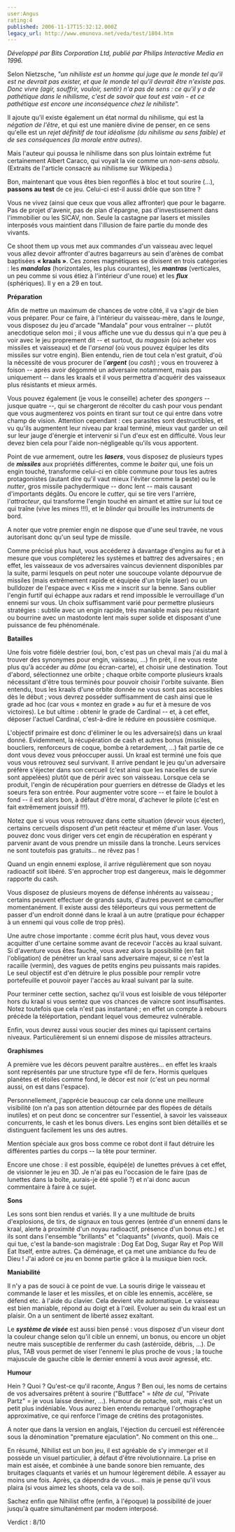 ```yaml
---
user:Angus
rating:4
published: 2006-11-17T15:32:12.000Z
legacy_url: http://www.emunova.net/veda/test/1804.htm
---
```

_Développé par Bits Corporation Ltd, publié par Philips Interactive Media en 1996\._  

  

Selon Nietzsche, _"un nihiliste est un homme qui juge que le monde tel qu'il est ne devrait pas exister, et que le monde tel qu'il devrait être n'existe pas. Donc vivre (agir, souffrir, vouloir, sentir) n'a pas de sens : ce qu'il y a de pathétique dans le nihilisme, c'est de savoir que tout est vain - et ce pathétique est encore une inconséquence chez le nihiliste"._  

Il ajoute qu'il existe également un état normal du nihilisme, qui est la _négation de l'être_, et qui est une manière divine de penser, en ce sens qu'elle est un _rejet définitif de tout idéalisme (du nihilisme au sens faible) et de ses conséquences (la morale entre autres)_.  

Mais l'auteur qui poussa le nihilisme dans son plus lointain extrême fut certainement Albert Caraco, qui voyait la vie comme un _non-sens absolu_. (Extraits de l'article consacré au nihilisme sur Wikipedia.)  

  

Bon, maintenant que vous êtes bien regonflés à bloc et tout sourire (...), **passons au test** de ce jeu. Celui-ci est-il aussi drôle que son titre ?  

  

Vous ne vivez (ainsi que ceux que vous allez affronter) que pour le bagarre. Pas de projet d'avenir, pas de plan d'épargne, pas d'investissement dans l'immobilier ou les SICAV, non. Seule la castagne par lasers et missiles interposés vous maintient dans l'illusion de faire partie du monde des vivants.  

Ce shoot them up vous met aux commandes d'un vaisseau avec lequel vous allez devoir affronter d'autres bagarreurs au sein d'arènes de combat baptisées **« kraals »**. Ces zones magnétiques se divisent en trois catégories : les _**mandalas**_ (horizontales, les plus courantes), les _**mantras**_ (verticales, un peu comme si vous étiez à l'intérieur d'une roue) et les _**flux**_ (sphériques). Il y en a 29 en tout.  

  

**Préparation**  

  

Afin de mettre un maximum de chances de votre côté, il va s'agir de bien vous préparer. Pour ce faire, à l'intérieur du vaisseau-mère, dans le _lounge_, vous disposez du jeu d'arcade "Mandala" pour vous entraîner -- plutôt anecdotique selon moi ; il vous affiche une vue du dessus qui n'a que peu à voir avec le jeu proprement dit -- et surtout, du _magasin_ (où acheter vos missiles et vaisseaux) et de l'_arsenal_ (où vous pouvez équiper les dits missiles sur votre engin). Bien entendu, rien de tout cela n'est gratuit, d'où la nécessité de vous procurer de l'_**argent**_ (ou _cash_) ; vous en trouverez à foison -- après avoir dégommé un adversaire notamment, mais pas uniquement -- dans les kraals et il vous permettra d'acquérir des vaisseaux plus résistants et mieux armés.  

Vous pouvez également (je vous le conseille) acheter des _spongers_ -- jusque quatre --, qui se chargeront de récolter du cash pour vous pendant que vous augmenterez vos points en tirant sur tout ce qui entre dans votre champ de vision. Attention cependant : ces parasites sont destructibles, et vu qu'ils augmentent leur niveau par kraal terminé, mieux vaut garder un œil sur leur jauge d'énergie et intervenir si l'un d'eux est en difficulté. Vous leur devez bien cela pour l'aide non-négligeable qu'ils vous apportent.  

Point de vue armement, outre les **_lasers_**, vous disposez de plusieurs types de _**missiles**_ aux propriétés différentes, comme le _baiter_ qui, une fois un engin touché, transforme celui-ci en cible commune pour tous les autres protagonistes (autant dire qu'il vaut mieux l'éviter comme la peste) ou le _nutter_, gros missile pachydermique -- donc lent -- mais causant d'importants dégâts. Ou encore le _cutter_, qui se tire vers l'arrière, l'_attracteur_, qui transforme l'engin touché en aimant et attire sur lui tout ce qui traîne (vive les mines !!!), et le _blinder_ qui brouille les instruments de bord.  

A noter que votre premier engin ne dispose que d'une seul travée, ne vous autorisant donc qu'un seul type de missile.  

Comme précisé plus haut, vous accéderez à davantage d'engins au fur et à mesure que vous compléterez les systèmes et battrez des adversaires ; en effet, les vaisseaux de vos adversaires vaincus deviennent disponibles par la suite, parmi lesquels on peut noter une soucoupe volante dépourvue de missiles (mais extrêmement rapide et équipée d'un triple laser) ou un bulldozer de l'espace avec « Kiss me » inscrit sur la benne. Sans oublier l'engin furtif qui échappe aux radars et rend impossible le verrouillage d'un ennemi sur vous. Un choix suffisamment varié pour permettre plusieurs stratégies : subtile avec un engin rapide, très maniable mais peu résistant ou bourrine avec un mastodonte lent mais super solide et disposant d'une puissance de feu phénoménale.  

  

**Batailles**  

  

Une fois votre fidèle destrier (oui, bon, c'est pas un cheval mais j'ai du mal à trouver des synonymes pour engin, vaisseau, ...) fin prêt, il ne vous reste plus qu'à accéder au _dôme_ (ou écran-carte), et choisir une destination. Tout d'abord, sélectionnez une orbite ; chaque orbite comporte plusieurs kraals nécessitant d'être tous terminés pour pouvoir choisir l'orbite suivante. Bien entendu, tous les kraals d'une orbite donnée ne vous sont pas accessibles dès le début ; vous devrez posséder suffisamment de cash ainsi que le grade ad hoc (car vous « montez en grade » au fur et à mesure de vos victoires). Le but ultime : obtenir le grade de Cardinal -- et, à cet effet, déposer l'actuel Cardinal, c'est-à-dire le réduire en poussière cosmique.  

  

L'objectif primaire est donc d'éliminer le ou les adversaire(s) dans un kraal donné. Evidemment, la récupération de cash et autres bonus (missiles, boucliers, renforceurs de coque, bombe à retardement, ...) fait partie de ce dont vous devez vous préoccuper aussi. Un kraal est terminé une fois que vous vous retrouvez seul survivant. Il arrive pendant le jeu qu'un adversaire préfère s'éjecter dans son cercueil (c'est ainsi que les nacelles de survie sont appelées) plutôt que de périr avec son vaisseau. Lorsque cela se produit, l'engin de récupération pour guerriers en détresse de Gladys et les soeurs fera son entrée. Pour augmenter votre score -- et faire le boulot à fond -- il est alors bon, à défaut d'être moral, d'achever le pilote (c'est en fait extrêmement jouissif !!!).  

Notez que si vous vous retrouvez dans cette situation (devoir vous éjecter), certains cercueils disposent d'un petit réacteur et même d'un laser. Vous pouvez donc vous diriger vers cet engin de récupération en espérant y parvenir avant de vous prendre un missile dans la tronche. Leurs services ne sont toutefois pas gratuits... ne rêvez pas !  

Quand un engin ennemi explose, il arrive régulièrement que son noyau radioactif soit libéré. S'en approcher trop est dangereux, mais le dégommer rapporte du cash.  

  

Vous disposez de plusieurs moyens de défense inhérents au vaisseau ; certains peuvent effectuer de grands sauts, d'autres peuvent se camoufler momentanément. Il existe aussi des téléporteurs qui vous permettent de passer d'un endroit donné dans le kraal à un autre (pratique pour échapper à un ennemi qui vous colle de trop près).  

  

Une autre chose importante : comme écrit plus haut, vous devez vous acquitter d'une certaine somme avant de recevoir l'accès au kraal suivant. Si d'aventure vous êtes fauché, vous avez alors la possibilité (en fait l'obligation) de pénétrer un kraal sans adversaire majeur, si ce n'est la racaille (vermin), des vagues de petits engins peu puissants mais rapides. Le seul objectif est d'en détruire le plus possible pour remplir votre portefeuille et pouvoir payer l'accès au kraal suivant par la suite.  

  

Pour terminer cette section, sachez qu'il vous est loisible de vous téléporter hors du kraal si vous sentez que vos chances de vaincre sont insuffisantes. Notez toutefois que cela n'est pas instantané ; en effet un compte à rebours précède la téléportation, pendant lequel vous demeurez vulnérable.  

Enfin, vous devrez aussi vous soucier des mines qui tapissent certains niveaux. Particulièrement si un ennemi dispose de missiles attracteurs.  

  

**Graphismes**  

  

A première vue les décors peuvent paraître austères... en effet les kraals sont représentés par une structure type «fil de fer». Hormis quelques planètes et étoiles comme fond, le décor est noir (c'est un peu normal aussi, on est dans l'espace).  

Personnellement, j'apprécie beaucoup car cela donne une meilleure visibilité (on n'a pas son attention détournée par des flopées de détails inutiles) et on peut donc se concentrer sur l'essentiel, à savoir les vaisseaux concurrents, le cash et les bonus divers. Les engins sont bien détaillés et se distinguent facilement les uns des autres.  

Mention spéciale aux gros boss comme ce robot dont il faut détruire les différentes parties du corps -- la tête pour terminer.  

  

Encore une chose : il est possible, équipé(e) de lunettes prévues à cet effet, de visionner le jeu en 3D. Je n'ai pas eu l'occasion de le faire (pas de lunettes dans la boîte, aurais-je été spolié ?) et n'ai donc aucun commentaire à faire à ce sujet.  

  

**Sons**  

  

Les sons sont bien rendus et variés. Il y a une multitude de bruits d'explosions, de tirs, de signaux en tous genres (entrée d'un ennemi dans le kraal, alerte à proximité d'un noyau radioactif, présence d'un bonus etc.) et ils sont dans l'ensemble "brillants" et "claquants" (_vivants_, quoi). Mais ce qui tue, c'est la bande-son magistrale : Dog Eat Dog, Sugar Ray et Pop Will Eat Itself, entre autres. Ça déménage, et ça met une ambiance du feu de Dieu ! J'ai adoré ce jeu en bonne partie grâce à la musique bien rock.  

  

**Maniabilité**  

  

Il n'y a pas de souci à ce point de vue. La souris dirige le vaisseau et commande le laser et les missiles, et on cible les ennemis, accélère, se défend etc. à l'aide du clavier. Cela devient vite automatique. Le vaisseau est bien maniable, répond au doigt et à l'œil. Evoluer au sein du kraal est un plaisir. On a un sentiment de liberté assez exaltant.  

  

Le **_système de visée_** est aussi bien pensé : vous disposez d'un viseur dont la couleur change selon qu'il cible un ennemi, un bonus, ou encore un objet neutre mais susceptible de renfermer du cash (astéroïde, débris, ...). De plus, TAB vous permet de viser l'ennemi le plus proche de vous ; la touche majuscule de gauche cible le dernier ennemi à vous avoir agressé, etc.  

  

**Humour**  

  

Hein ? Quoi ? Qu'est-ce qu'il raconte, Angus ? Ben oui, les noms de certains de vos adversaires prêtent à sourire ("Buttface" = _tête de cul_, "Private Partz" = je vous laisse deviner, ...). Humour de potache, soit, mais c'est un petit plus indéniable. Vous aurez bien entendu remarqué l'orthographe approximative, ce qui renforce l'image de crétins des protagonistes.  

A noter que dans la version en anglais, l'éjection du cercueil est référencée sous la dénomination "premature ejaculation". No comment on this one...  

  

En résumé, Nihilist est un bon jeu, il est agréable de s'y immerger et il possède un visuel particulier, à défaut d'être révolutionnaire. La prise en main est aisée, et combinée à une bande sonore bien remuante, des bruitages claquants et variés et un humour légèrement débile. A essayer au moins une fois. Après, ça dépendra de vous... mais je pense qu'il vous plaira (si vous aimez les shoots, cela va de soi).  

Sachez enfin que Nihilist offre (enfin, à l'époque) la possibilité de jouer jusqu'à quatre simultanément par modem interposé.  

  

Verdict : 8/10